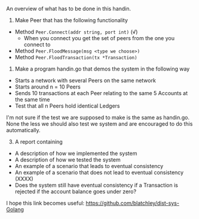 An overview of what has to be done in this handin.

1. Make Peer that has the following functionality
- Method ``Peer.Connect(addr string, port int)``    (√)
  - When you connect you get the set of peers from the one you connect to
- Method ``Peer.FloodMessage(msg <type we choose>)``
- Method ``Peer.FloodTransaction(tx *Transaction)``

1. Make a program handin.go that demos the system in the following way
- Starts a network with several Peers on the same network
- Starts around n = 10 Peers
- Sends 10 transactions at each Peer relating to the same 5 Accounts at the same time
- Test that all n Peers hold identical Ledgers

I'm not sure if the test we are supposed to make is the same as handin.go.
None the less we should also test we system and are encouraged to do this automatically.

3. A report containing
- A description of how we implemented the system
- A description of how we tested the system
- An example of a scenario that leads to eventual consistency
- An example of a scenario that does not lead to eventual consistency (XXXX)
- Does the system still have eventual consistency if a Transaction is rejected if the account balance goes under zero?

I hope this link becomes useful:
https://github.com/blatchley/dist-sys-Golang

